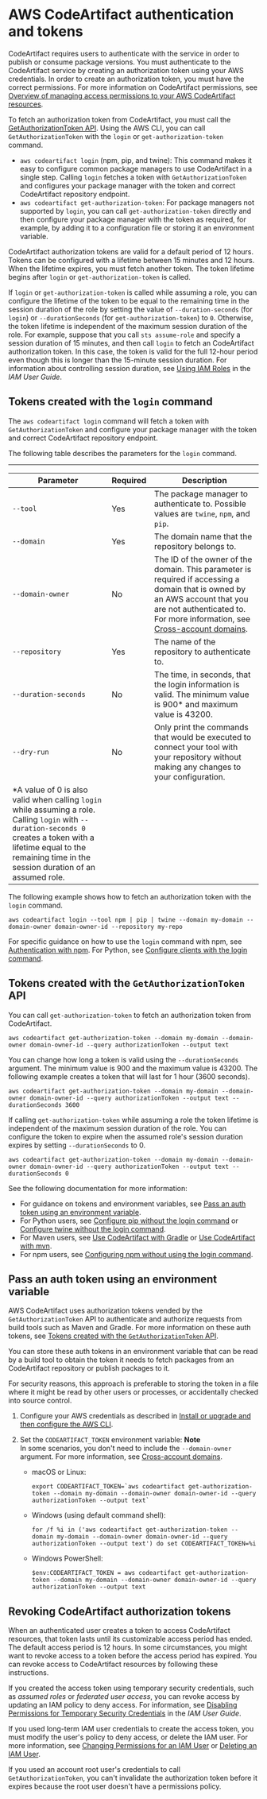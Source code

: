 # AWS CodeArtifact authentication and tokens<a name="tokens-authentication"></a>

CodeArtifact requires users to authenticate with the service in order to publish or consume package versions\. You must authenticate to the CodeArtifact service by creating an authorization token using your AWS credentials\. In order to create an authorization token, you must have the correct permissions\. For more information on CodeArtifact permissions, see [Overview of managing access permissions to your AWS CodeArtifact resources](auth-and-access-control-iam-access-control-identity-based.md)\.

To fetch an authorization token from CodeArtifact, you must call the [GetAuthorizationToken API](https://docs.aws.amazon.com/codeartifact/latest/APIReference/API_GetAuthorizationToken.html)\. Using the AWS CLI, you can call `GetAuthorizationToken` with the `login` or `get-authorization-token` command\.
+ `aws codeartifact login` \(npm, pip, and twine\): This command makes it easy to configure common package managers to use CodeArtifact in a single step\. Calling `login` fetches a token with `GetAuthorizationToken` and configures your package manager with the token and correct CodeArtifact repository endpoint\.
+ `aws codeartifact get-authorization-token`: For package managers not supported by `login`, you can call `get-authorization-token` directly and then configure your package manager with the token as required, for example, by adding it to a configuration file or storing it an environment variable\.

CodeArtifact authorization tokens are valid for a default period of 12 hours\. Tokens can be configured with a lifetime between 15 minutes and 12 hours\. When the lifetime expires, you must fetch another token\. The token lifetime begins after `login` or `get-authorization-token` is called\.

If `login` or `get-authorization-token` is called while assuming a role, you can configure the lifetime of the token to be equal to the remaining time in the session duration of the role by setting the value of `--duration-seconds` \(for `login`\) or `--durationSeconds` \(for `get-authorization-token`\) to `0`\. Otherwise, the token lifetime is independent of the maximum session duration of the role\. For example, suppose that you call `sts assume-role` and specify a session duration of 15 minutes, and then call `login` to fetch an CodeArtifact authorization token\. In this case, the token is valid for the full 12\-hour period even though this is longer than the 15\-minute session duration\. For information about controlling session duration, see [Using IAM Roles](https://docs.aws.amazon.com/IAM/latest/UserGuide/id_roles_use.html) in the *IAM User Guide*\.

## Tokens created with the `login` command<a name="auth-token-login"></a>

The `aws codeartifact login` command will fetch a token with `GetAuthorizationToken` and configure your package manager with the token and correct CodeArtifact repository endpoint\.

The following table describes the parameters for the `login` command\.


****  

| Parameter | Required | Description | 
| --- | --- | --- | 
| `--tool` | Yes | The package manager to authenticate to\. Possible values are `twine`, `npm`, and `pip`\. | 
| `--domain` | Yes | The domain name that the repository belongs to\. | 
| `--domain-owner` | No | The ID of the owner of the domain\. This parameter is required if accessing a domain that is owned by an AWS account that you are not authenticated to\. For more information, see [Cross\-account domains](domain-overview.md#domain-overview-cross-account)\. | 
| `--repository` | Yes | The name of the repository to authenticate to\. | 
| `--duration-seconds` | No | The time, in seconds, that the login information is valid\. The minimum value is 900\* and maximum value is 43200\. | 
| `--dry-run` | No | Only print the commands that would be executed to connect your tool with your repository without making any changes to your configuration\. | 
| \*A value of 0 is also valid when calling `login` while assuming a role\. Calling `login` with `--duration-seconds 0` creates a token with a lifetime equal to the remaining time in the session duration of an assumed role\. | 

The following example shows how to fetch an authorization token with the `login` command\.

```
aws codeartifact login --tool npm | pip | twine --domain my-domain --domain-owner domain-owner-id --repository my-repo
```

For specific guidance on how to use the `login` command with npm, see [Authentication with npm](npm-auth.md)\. For Python, see [Configure clients with the login command](python-configure.md)\.

## Tokens created with the `GetAuthorizationToken` API<a name="get-auth-token-api"></a>

You can call `get-authorization-token` to fetch an authorization token from CodeArtifact\.

```
aws codeartifact get-authorization-token --domain my-domain --domain-owner domain-owner-id --query authorizationToken --output text
```

You can change how long a token is valid using the `--durationSeconds` argument\. The minimum value is 900 and the maximum value is 43200\. The following example creates a token that will last for 1 hour \(3600 seconds\)\. 

```
aws codeartifact get-authorization-token --domain my-domain --domain-owner domain-owner-id --query authorizationToken --output text --durationSeconds 3600
```

If calling `get-authorization-token` while assuming a role the token lifetime is independent of the maximum session duration of the role\. You can configure the token to expire when the assumed role's session duration expires by setting `--durationSeconds` to 0\.

```
aws codeartifact get-authorization-token --domain my-domain --domain-owner domain-owner-id --query authorizationToken --output text --durationSeconds 0
```

See the following documentation for more information:
+ For guidance on tokens and environment variables, see [Pass an auth token using an environment variable](#env-var)\.
+ For Python users, see [Configure pip without the login command](python-configure-without-pip.md) or [Configure twine without the login command](python-configure-twine.md)\.
+ For Maven users, see [Use CodeArtifact with Gradle](maven-gradle.md) or [Use CodeArtifact with mvn](maven-mvn.md)\.
+ For npm users, see [Configuring npm without using the login command](npm-auth.md#configuring-npm-without-using-the-login-command)\.

## Pass an auth token using an environment variable<a name="env-var"></a>

AWS CodeArtifact uses authorization tokens vended by the `GetAuthorizationToken` API to authenticate and authorize requests from build tools such as Maven and Gradle\. For more information on these auth tokens, see [Tokens created with the `GetAuthorizationToken` API](#get-auth-token-api)\.

You can store these auth tokens in an environment variable that can be read by a build tool to obtain the token it needs to fetch packages from an CodeArtifact repository or publish packages to it\. 

For security reasons, this approach is preferable to storing the token in a file where it might be read by other users or processes, or accidentally checked into source control\.

1. Configure your AWS credentials as described in [Install or upgrade and then configure the AWS CLI](get-set-up-install-cli.md)\. 

1. Set the `CODEARTIFACT_TOKEN` environment variable:
**Note**  
In some scenarios, you don't need to include the `--domain-owner` argument\. For more information, see [Cross\-account domains](domain-overview.md#domain-overview-cross-account)\.
   + macOS or Linux:

     ```
     export CODEARTIFACT_TOKEN=`aws codeartifact get-authorization-token --domain my-domain --domain-owner domain-owner-id --query authorizationToken --output text`
     ```
   + Windows \(using default command shell\):

     ```
     for /f %i in ('aws codeartifact get-authorization-token --domain my-domain --domain-owner domain-owner-id --query authorizationToken --output text') do set CODEARTIFACT_TOKEN=%i
     ```
   + Windows PowerShell:

     ```
     $env:CODEARTIFACT_TOKEN = aws codeartifact get-authorization-token --domain my-domain --domain-owner domain-owner-id --query authorizationToken --output text
     ```

## Revoking CodeArtifact authorization tokens<a name="revoke-access"></a>

 When an authenticated user creates a token to access CodeArtifact resources, that token lasts until its customizable access period has ended\. The default access period is 12 hours\. In some circumstances, you might want to revoke access to a token before the access period has expired\. You can revoke access to CodeArtifact resources by following these instructions\.

 If you created the access token using temporary security credentials, such as *assumed roles* or *federated user access*, you can revoke access by updating an IAM policy to deny access\. For information, see [Disabling Permissions for Temporary Security Credentials](https://docs.aws.amazon.com/IAM/latest/UserGuide/id_credentials_temp_control-access_disable-perms.html) in the *IAM User Guide*\. 

 If you used long\-term IAM user credentials to create the access token, you must modify the user's policy to deny access, or delete the IAM user\. For more information, see [Changing Permissions for an IAM User](https://docs.aws.amazon.com/IAM/latest/UserGuide/id_users_change-permissions.html) or [Deleting an IAM User](https://docs.aws.amazon.com/IAM/latest/UserGuide/id_users_manage.html#id_users_deleting)\. 

 If you used an account root user's credentials to call `GetAuthorizationToken`, you can't invalidate the authorization token before it expires because the root user doesn't have a permissions policy\.
